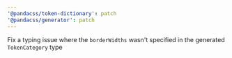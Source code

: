 ```yaml
---
'@pandacss/token-dictionary': patch
'@pandacss/generator': patch
---
```


Fix a typing issue where the `borderWidths` wasn't specified in the generated `TokenCategory` type
